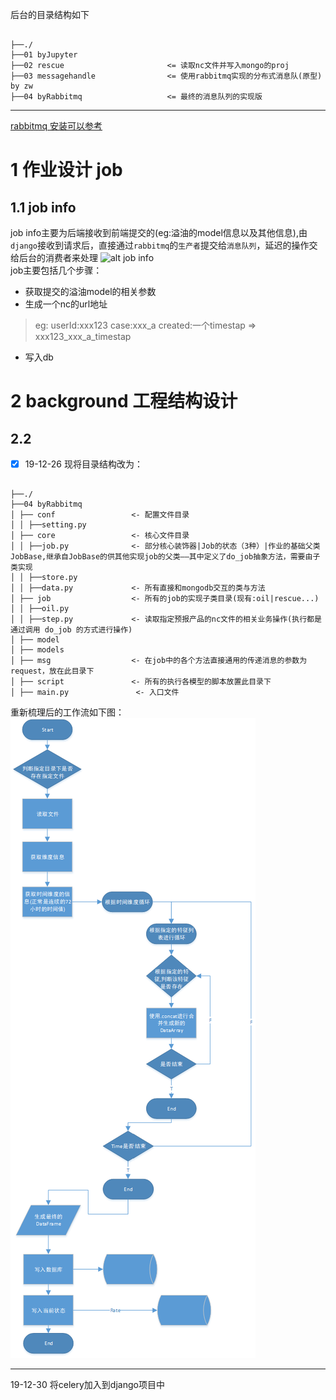 后台的目录结构如下
<pre><code>
├──./                            
├──01 byJupyter  
├──02 rescue                       <= 读取nc文件并写入mongo的proj
├──03 messagehandle                <= 使用rabbitmq实现的分布式消息队(原型) by zw
├──04 byRabbitmq                   <= 最终的消息队列的实现版
</code></pre>

---

[rabbitmq 安装可以参考](https://github.com/RandolphChin/RandolphChin.github.io/issues/203)

# 1 作业设计 job
## 1.1 job info  
job info主要为后端接收到前端提交的(eg:溢油的model信息以及其他信息),由`django`接收到请求后，直接通过`rabbitmq`的`生产者`提交给`消息队列`，延迟的操作交给后台的消费者来处理
![alt job info](../document/99img/background/作业流程.png)  
job主要包括几个步骤：
+ 获取提交的溢油model的相关参数
+ 生成一个nc的url地址 
> eg:   userId:xxx123
        case:xxx_a
        created:一个timestap
        =>
        xxx123_xxx_a_timestap
  
+ 写入db

# 2 background 工程结构设计
## 2.2
- [x]  19-12-26 
 现将目录结构改为：     
 <pre><code>
├──./                            
├──04 byRabbitmq
│ ├── conf                 <- 配置文件目录
│ │ ├──setting.py
│ ├── core                 <- 核心文件目录
│ │ ├──job.py              <- 部分核心装饰器|Job的状态（3种）|作业的基础父类JobBase,继承自JobBase的供其他实现job的父类——其中定义了do_job抽象方法，需要由子类实现
│ │ ├──store.py
│ │ ├──data.py             <- 所有直接和mongodb交互的类与方法
│ ├── job                  <- 所有的job的实现子类目录(现有:oil|rescue...)
│ │ ├──oil.py
│ │ ├──step.py             <- 读取指定预报产品的nc文件的相关业务操作(执行都是通过调用 do_job 的方式进行操作)     
│ ├── model
│ ├── models
│ ├── msg                  <- 在job中的各个方法直接通用的传递消息的参数为request，放在此目录下
│ ├── script               <- 所有的执行各模型的脚本放置此目录下
│ ├── main.py               <- 入口文件
</code></pre>

重新梳理后的工作流如下图：
![alt job info](../document/99img/background/oil写入数据库流程.png)  

---
19-12-30 
将celery加入到django项目中